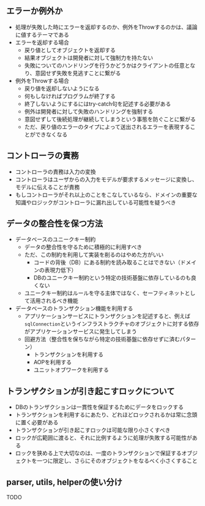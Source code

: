 ## エラーか例外か

- 処理が失敗した時にエラーを返却するのか、例外をThrowするのかは、議論に値するテーマである
- エラーを返却する場合
    - 戻り値としてオブジェクトを返却する
    - 結果オブジェクトは開発者に対して強制力を持たない
    - 失敗についてのハンドリングを行うかどうかはクライアントの任意となり、意図せず失敗を見逃すことに繋がる
- 例外をThrowする場合
    - 戻り値を返却しないようになる
    - 何もしなければプログラムが終了する
    - 終了しないようにするにはtry-catch句を記述する必要がある
    - 例外は開発者に対して失敗のハンドリングを強制する
    - 意図せずして後続処理が継続してしまうという事態を防ぐことに繋がる
    - ただ、戻り値のエラーのタイプによって送出されるエラーを表現することができなくなる

## コントローラの責務

- コントローラの責務は入力の変換
- コントローラはユーザからの入力をモデルが要求するメッセージに変換し、モデルに伝えることが責務
- もしコントローラがそれ以上のことをこなしているなら、ドメインの重要な知識やロジックがコントローラに漏れ出している可能性を疑うべき

## データの整合性を保つ方法

- データベースのユニークキー制約
    - データの整合性を守るために積極的に利用すべき
    - ただ、この制約を利用して実装を削るのはやめた方がいい
        - コードの背後（DB）にある制約を読み取ることはできない（ドメインの表現力低下）
        - DBのユニークキー制約という特定の技術基盤に依存しているのも良くない
    - ユニークキー制約はルールを守る主体ではなく、セーフティネットとして活用されるべき機能
- データベースのトランザクション機能を利用する
    - アプリケーションサービスにトランザクションを記述すると、例えば`sqlConnection`というインフラストラクチャのオブジェクトに対する依存がアプリケーションサービスに発生してしまう
    - 回避方法（整合性を保ちながら特定の技術基盤に依存せずに済むパターン）
        - トランザクションを利用する
        - AOPを利用する
        - ユニットオブワークを利用する

## トランザクションが引き起こすロックについて

- DBのトランザクションは一貫性を保証するためにデータをロックする
- トランザクションを利用するにあたり、どれほどロックされるかは常に念頭に置く必要がある
- トランザクションが引き起こすロックは可能な限り小さくすべき
- ロックが広範囲に渡ると、それに比例するように処理が失敗する可能性がある
- ロックを狭める上で大切なのは、一度のトランザクションで保証するオブジェクトを一つに限定し、さらにそのオブジェクトをなるべく小さくすること

## parser, utils, helperの使い分け

TODO